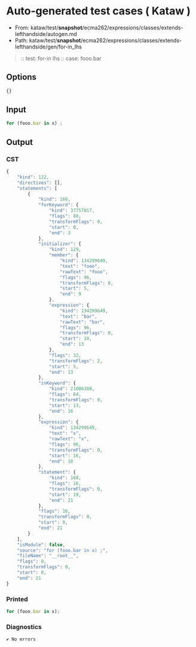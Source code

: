 # Auto-generated test cases ( Kataw )
- From: kataw/test/__snapshot__/ecma262/expressions/classes/extends-lefthandside/autogen.md
- Path: kataw/test/__snapshot__/ecma262/expressions/classes/extends-lefthandside/gen/for-in_lhs
> :: test: for-in lhs
> :: case: fooo.bar
## Options

`````js
{}
`````
## Input

`````js
for (fooo.bar in x) ;
`````
## Output

### CST

```javascript
{
    "kind": 122,
    "directives": [],
    "statements": [
        {
            "kind": 166,
            "forKeyword": {
                "kind": 37757017,
                "flags": 80,
                "transformFlags": 0,
                "start": 0,
                "end": 3
            },
            "initializer": {
                "kind": 129,
                "member": {
                    "kind": 134299649,
                    "text": "fooo",
                    "rawText": "fooo",
                    "flags": 96,
                    "transformFlags": 0,
                    "start": 5,
                    "end": 9
                },
                "expression": {
                    "kind": 134299649,
                    "text": "bar",
                    "rawText": "bar",
                    "flags": 96,
                    "transformFlags": 0,
                    "start": 10,
                    "end": 13
                },
                "flags": 32,
                "transformFlags": 2,
                "start": 5,
                "end": 13
            },
            "inKeyword": {
                "kind": 21006388,
                "flags": 64,
                "transformFlags": 0,
                "start": 13,
                "end": 16
            },
            "expression": {
                "kind": 134299649,
                "text": "x",
                "rawText": "x",
                "flags": 96,
                "transformFlags": 0,
                "start": 16,
                "end": 18
            },
            "statement": {
                "kind": 168,
                "flags": 16,
                "transformFlags": 0,
                "start": 19,
                "end": 21
            },
            "flags": 16,
            "transformFlags": 0,
            "start": 0,
            "end": 21
        }
    ],
    "isModule": false,
    "source": "for (fooo.bar in x) ;",
    "fileName": "__root__",
    "flags": 0,
    "transformFlags": 0,
    "start": 0,
    "end": 21
}
```

### Printed

```javascript
for (fooo.bar in x);
```

### Diagnostics

```javascript
✔ No errors
```

